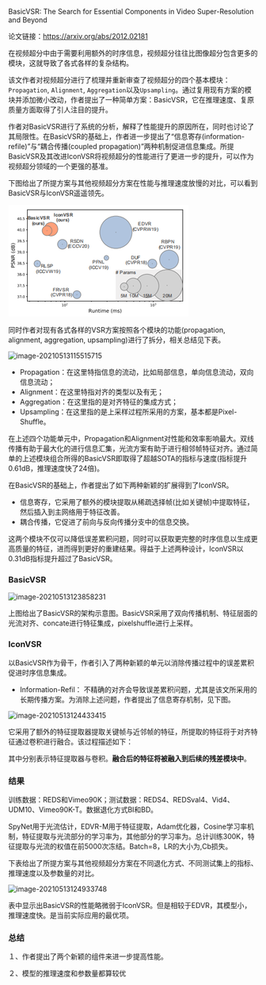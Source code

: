 BasicVSR: The Search for Essential Components in Video Super-Resolution and Beyond

论文链接：https://arxiv.org/abs/2012.02181



在视频超分中由于需要利用额外的时序信息，视频超分往往比图像超分包含更多的模块，这就导致了各式各样的复杂结构。

 该文作者对视频超分进行了梳理并重新审查了视频超分的四个基本模块：`Propagation`, `Alignment`, `Aggregation`以及`Upsampling`。通过复用现有方案的模块并添加微小改动，作者提出了一种简单方案：BasicVSR，它在推理速度、复原质量方面取得了引人注目的提升。

 作者对BasicVSR进行了系统的分析，解释了性能提升的原因所在，同时也讨论了其局限性。在BasicVSR的基础上，作者进一步提出了“信息寄存(information-refile)”与“耦合传播(coupled propagation)”两种机制促进信息集成。所提BasicVSR及其改进IconVSR将视频超分的性能进行了更进一步的提升，可以作为视频超分领域的一个更强的基准。

 下图给出了所提方案与其他视频超分方案在性能与推理速度放慢的对比，可以看到BasicVSR与IconVSR遥遥领先。

![VSR_model](https://github.com/yubo105139/paper/raw/main/VSR_model.png)

同时作者对现有各式各样的VSR方案按照各个模块的功能(propagation, alignment, aggregation, upsampling)进行了拆分，相关总结见下表。

![image-20210513115515715](/paper/)

- Propagation：在这里特指信息的流动，比如局部信息，单向信息流动，双向信息流动；
- Alignment：在这里特指对齐的类型以及有无；
- Aggregation：在这里指的是对齐特征的集成方式；
- Upsampling：在这里指的是上采样过程所采用的方案，基本都是Pixel-Shuffle。

在上述四个功能单元中，Propagation和Alignment对性能和效率影响最大。双线传播有助于最大化的进行信息汇集，光流方案有助于进行相邻帧特征对齐。通过简单的上述模块组合所得的BasicVSR即取得了超越SOTA的指标与速度(指标提升0.61dB，推理速度快了24倍)。

在BasicVSR的基础上，作者提出了如下两种新颖的扩展得到了IconVSR。

- 信息寄存，它采用了额外的模块提取从稀疏选择帧(比如关键帧)中提取特征，然后插入到主网络用于特征改善。
- 耦合传播，它促进了前向与反向传播分支中的信息交换。

 这两个模块不仅可以降低误差累积问题，同时可以获取更完整的时序信息以生成更高质量的特征，进而得到更好的重建结果。得益于上述两种设计，IconVSR以0.31dB指标提升超过了BasicVSR。

### BasicVSR

![image-20210513123858231](/home/yubo/.config/Typora/typora-user-images/image-20210513123858231.png)

上图给出了BasicVSR的架构示意图。BasicVSR采用了双向传播机制、特征层面的光流对齐、concate进行特征集成，pixelshuffle进行上采样。

### **IconVSR**

 以BasicVSR作为骨干，作者引入了两种新颖的单元以消除传播过程中的误差累积促进时序信息集成。

- Information-Refil： 不精确的对齐会导致误差累积问题，尤其是该文所采用的长期传播方案。为消除上述问题，作者提出了信息寄存机制，见下图。

![image-20210513124433415](/home/yubo/.config/Typora/typora-user-images/image-20210513124433415.png)

它采用了额外的特征提取器提取关键帧与近邻帧的特征，所提取的特征将于对齐特征通过卷积进行融合。该过程描述如下：

其中分别表示特征提取器与卷积。**融合后的特征将被融入到后续的残差模块中**。

### 结果

训练数据：REDS和Vimeo90K；测试数据：REDS4、REDSval4、Vid4、UDM10、Vimeo90K-T。数据退化方式BI和BD。

 SpyNet用于光流估计，EDVR-M用于特征提取，Adam优化器，Cosine学习率机制，特征提取与光流部分的学习率为，其他部分的学习率为。总计训练300K，特征提取与光流的权值在前5000次冻结。Batch=8，LR的大小为,Cb损失。

 下表给出了所提方案与其他视频超分方案在不同退化方式、不同测试集上的指标、推理速度以及参数量的对比。

![image-20210513124933748](/home/yubo/.config/Typora/typora-user-images/image-20210513124933748.png)

表中显示出BasicVSR的性能略微弱于IconVSR。但是相较于EDVR，其模型小，推理速度快。是当前实际应用的最优项。

### 总结

１、作者提出了两个新颖的组件来进一步提高性能。

２、模型的推理速度和参数量都算较优



